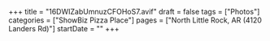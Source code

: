 +++
title = "16DWIZabUmnuzCFOHoS7.avif"
draft = false
tags = ["Photos"]
categories = ["ShowBiz Pizza Place"]
pages = ["North Little Rock, AR (4120 Landers Rd)"]
startDate = ""
+++

